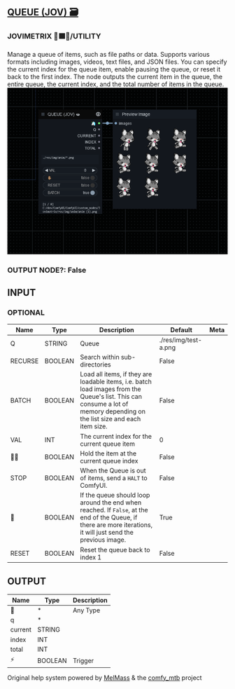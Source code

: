 [QUEUE (JOV) 🗃](https://github.com/Amorano/Jovimetrix-examples/blob/master/node/QUEUE/QUEUE.md)
-----------------------------------------------------------------------------------------------
### JOVIMETRIX 🔺🟩🔵/UTILITY
  
Manage a queue of items, such as file paths or data. Supports various formats including images, videos, text files, and JSON files. You can specify the current index for the queue item, enable pausing the queue, or reset it back to the first index. The node outputs the current item in the queue, the entire queue, the current index, and the total number of items in the queue.  
![QUEUE](https://raw.githubusercontent.com/Amorano/Jovimetrix-examples/master/node/QUEUE/QUEUE.png)
### OUTPUT NODE?: False
INPUT
-----
### OPTIONAL
| Name | Type | Description | Default | Meta |
| --- | --- | --- | --- | --- |
| Q | STRING | Queue | ./res/img/test-a.png |  |
| RECURSE | BOOLEAN | Search within sub-directories | False |  |
| BATCH | BOOLEAN | Load all items, if they are loadable items, i.e. batch load images from the Queue's list. This can consume a lot of memory depending on the list size and each item size. | False |  |
| VAL | INT | The current index for the current queue item | 0 |  |
| ✋🏽 | BOOLEAN | Hold the item at the current queue index | False |  |
| STOP | BOOLEAN | When the Queue is out of items, send a `HALT` to ComfyUI. | False |  |
| 🔄 | BOOLEAN | If the queue should loop around the end when reached. If `False`, at the end of the Queue, if there are more iterations, it will just send the previous image. | True |  |
| RESET | BOOLEAN | Reset the queue back to index 1 | False |  |
OUTPUT
------
| Name | Type | Description |
| --- | --- | --- |
| 🦄 | \* | Any Type |
| q | \* |  |
| current | STRING |  |
| index | INT |  |
| total | INT |  |
| ⚡ | BOOLEAN | Trigger |
Original help system powered by [MelMass](https://github.com/melMass) & the [comfy\_mtb](https://github.com/melMass/comfy_mtb) project